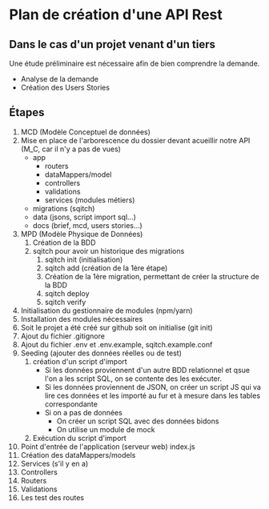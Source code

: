 # Plan de création d'une API Rest

## Dans le cas d'un projet venant d'un tiers

Une étude préliminaire est nécessaire afin de bien comprendre la demande.

- Analyse de la demande
- Création des Users Stories

## Étapes

1. MCD (Modèle Conceptuel de données)
2. Mise en place de l'arborescence du dossier devant acueillir notre API (M_C, car il n'y a pas de vues)
    - app
      - routers
      - dataMappers/model
      - controllers
      - validations
      - services (modules métiers)
    - migrations (sqitch)
    - data (jsons, script import sql…)
    - docs (brief, mcd, users stories…)
3. MPD (Modèle Physique de Données)
   1. Création de la BDD
   2. sqitch pour avoir un historique des migrations
        1. sqitch init (initialisation)
        2. sqitch add (création de la 1ère étape)
        3. Création de la 1ère migration, permettant de créer la structure de la BDD
        4. sqitch deploy
        5. sqitch verify
4. Initialisation du gestionnaire de modules (npm/yarn)
5. Installation des modules nécessaires
6. Soit le projet a été créé sur github soit on initialise (git init)
7. Ajout du fichier .gitignore
8. Ajout du fichier .env et .env.example, sqitch.example.conf
9. Seeding (ajouter des données réelles ou de test)
   1. création d'un script d'import
      - Si les données proviennent d'un autre BDD relationnel et qsue l'on a les script SQL, on se contente des les exécuter.
      - Si les données proviennent de JSON, on créer un script JS qui va lire ces données et les importé au fur et à mesure dans les tables correspondante
      - Si on a pas de données
        - On créer un script SQL avec des données bidons
        - On utilise un module de mock
   2. Exécution du script d'import
10. Point d'entrée de l'application (serveur web) index.js
11. Création des dataMappers/models
12. Services (s'il y en a)
13. Controllers
14. Routers
15. Validations
16. Les test des routes